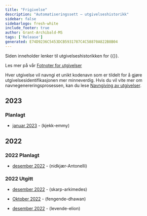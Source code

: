 ```yaml
---
title: "Frigivelse"
description: "Automatiseringssett – utgivelseshistorikk"
sidebar: false
sidebarlogo: fresh-white
include_footer: true
author: Grant-Archibald-MS
tags: ['Release']
generated: E74D9236C5453DCB5931787C4C58870A822B8B04
---
```


Siden inneholder lenker til utgivelseshistorikken for {{<product-name>}}.

Les mer på vår [Fotnoter for utgivelser](/nb/releases/milestones)

Hver utgivelse vil navngi et unikt kodenavn som er tildelt for å gjøre utgivelsesidentifikasjonen mer minneverdig. Hvis du vil vite mer om navnegenereringsprosessen, kan du lese [Navngiving av utgivelser](/nb/releases/naming).

## 2023

### Planlagt

- [januar 2023](/nb/releases/january-2023) - (kjekk-emmy)

## 2022

### 2022 Planlagt

- [desember 2022](/nb/releases/december-2022) - (nidkjær-Antonelli)

### 2022 Utgitt

- [desember 2022](/nb/releases/november-2022) - (skarp-arkimedes)

- [Oktober 2022](/nb/releases/october-2022) - (fengende-dhawan)

- [desember 2022](/nb/releases/september-2022) - (levende-elion)
